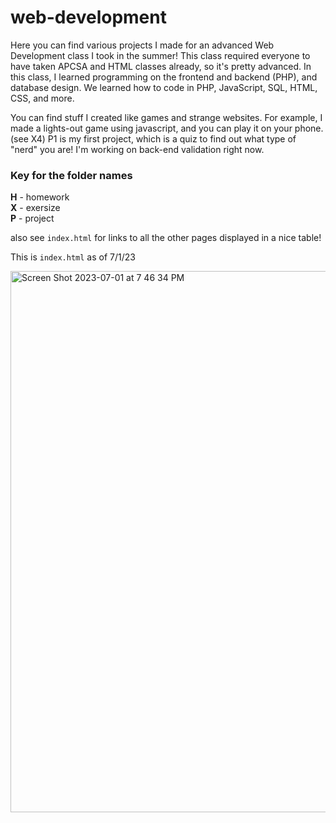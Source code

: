 # web-development

Here you can find various projects I made for an advanced Web Development class I took in the summer! This class required everyone to have taken APCSA and HTML classes already, so it's pretty advanced. In this class, I learned programming on the frontend and backend (PHP), and database design. We learned how to code in PHP, JavaScript, SQL, HTML, CSS, and more.  

You can find stuff I created like games and strange websites. For example, I made a lights-out game using javascript, and you can play it on your phone. (see X4) P1 is my first project, which is a quiz to find out what type of "nerd" you are! I'm working on back-end validation right now.

### Key for the folder names
**H** - homework  
**X** - exersize  
**P** - project

also see `index.html` for links to all the other pages displayed in a nice table!  
  
This is `index.html` as of 7/1/23

<img width="866" alt="Screen Shot 2023-07-01 at 7 46 34 PM" src="https://github.com/cool-mario/web-development/assets/50786617/d3ebd64a-58b7-4df0-a7bb-388f1ae9e7f7">
